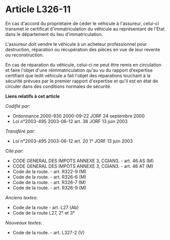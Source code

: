 # Article L326-11

En cas d'accord du propriétaire de céder le véhicule à l'assureur, celui-ci transmet le certificat d'immatriculation du
véhicule au représentant de l'Etat dans le département du lieu d'immatriculation.

L'assureur doit vendre le véhicule à un acheteur professionnel pour destruction, réparation ou récupération des pièces en vue
de leur revente ou reconstruction.

En cas de réparation du véhicule, celui-ci ne peut être remis en circulation et faire l'objet d'une réimmatriculation qu'au
vu du rapport d'expertise certifiant que ledit véhicule a fait l'objet des réparations touchant à la sécurité prévues par le
premier rapport d'expertise et qu'il est en état de circuler dans des conditions normales de sécurité.

**Liens relatifs à cet article**

_Codifié par_:

  - Ordonnance 2000-930 2000-09-22 JORF 24 septembre 2000
  - Loi n°2003-495 2003-06-12 art. 38 JORF 13 juin 2003

_Transféré par_:

  - Loi n°2003-495 2003-06-12 art. 20 1° JORF 13 juin 2003

_Cité par_:

  - CODE GENERAL DES IMPOTS ANNEXE 3, CGIAN3. - art. 46 AS (M)
  - CODE GENERAL DES IMPOTS ANNEXE 3, CGIAN3. - art. 46 AT (M)
  - Code de la route. - art. R322-9 (M)
  - Code de la route. - art. R326-6 (M)
  - Code de la route. - art. R326-7 (M)
  - Code de la route. - art. R326-9 (M)

_Anciens textes_:

  - Code de la route - art. L27 (Ab)
  - Code de la route L27, 2° et 3°

_Nouveaux textes_:

  - Code de la route. - art. L327-2 (V)
